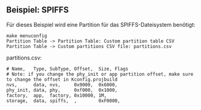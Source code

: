 ## Beispiel: SPIFFS

Für dieses Beispiel wird eine Partition für das SPIFFS-Dateisystem benötigt:

```
make menuconfig
Partition Table -> Partition Table: Custom partition table CSV
Partition Table -> Custom partitions CSV file: partitions.csv
```

partitions.csv:
```
# Name,   Type, SubType, Offset,  Size, Flags
# Note: if you change the phy_init or app partition offset, make sure to change the offset in Kconfig.projbuild
nvs,      data, nvs,     0x9000,  0x6000,
phy_init, data, phy,     0xf000,  0x1000,
factory,  app,  factory, 0x10000, 1M,
storage,  data, spiffs,  ,        0xF0000, 
```